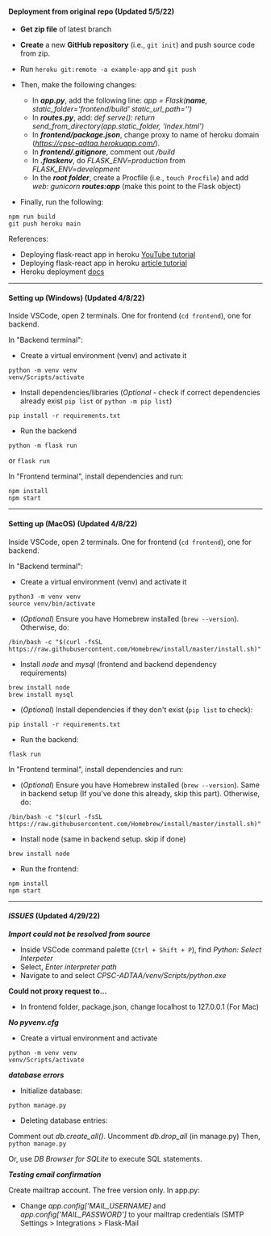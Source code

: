 ####  **Deployment from original repo** (Updated 5/5/22)

- **Get zip file** of latest branch
- **Create** a new **GitHub repository** (i.e., ```git init```) and push source code from zip.
- Run ```heroku git:remote -a example-app``` and ```git push```
- Then, make the following changes:
  - In ***app.py***, add the following line: *app = Flask(__name__, static_folder='frontend/build' static_url_path='')*
  - In ***routes.py***, add: *def serve(): return send_from_directory(app.static_folder, 'index.html')*
  - In ***frontend/package.json***, change proxy to name of heroku domain (*https://cpsc-adtaa.herokuapp.com/*).
  - In ***frontend/.gitignore***, comment out */build* 
  - In ***.flaskenv***, do *FLASK_ENV=production* from *FLASK_ENV=development*
  - In the ***root folder***, create a Procfile (i.e., ```touch Procfile```) and add *web: gunicorn* ***routes:app*** (make this point to the Flask object)

- Finally, run the following:
```
npm run build
git push heroku main
```

References:
- Deploying flask-react app in heroku [YouTube tutorial](https://youtu.be/h96KP3JMX7Q?t=784)
- Deploying flask-react app in heroku [article tutorial](https://towardsdatascience.com/build-deploy-a-react-flask-app-47a89a5d17d9)
- Heroku deployment [docs](https://devcenter.heroku.com/articles/git) 
  
------------------------------------------
#### **Setting up (Windows)** (Updated 4/8/22)

Inside VSCode, open 2 terminals. One for frontend (```cd frontend```), one for backend.

In "Backend terminal":
- Create a virtual environment (venv) and activate it
```
python -m venv venv
venv/Scripts/activate
```
- Install dependencies/libraries (*Optional* - check if correct dependencies already exist ```pip list``` or ```python -m pip list```)
```
pip install -r requirements.txt
```

- Run the backend

``` 
python -m flask run 
``` 
or 
``` flask run ```

In "Frontend terminal", install dependencies and run:
```
npm install
npm start
```

------------------------------------------
#### **Setting up (MacOS)** (Updated 4/8/22)

Inside VSCode, open 2 terminals. One for frontend (```cd frontend```), one for backend.

In "Backend terminal":
- Create a virtual environment (venv) and activate it
```
python3 -m venv venv
source venv/bin/activate
```

- (*Optional*) Ensure you have Homebrew installed (```brew --version```). Otherwise, do:

```
/bin/bash -c "$(curl -fsSL https://raw.githubusercontent.com/Homebrew/install/master/install.sh)"
```

- Install *node* and *mysql* (frontend and backend dependency requirements)
```
brew install node
brew install mysql
```



- (*Optional*) Install dependencies if they don't exist (```pip list``` to check):
``` 
pip install -r requirements.txt 
```

- Run the backend: 

```
flask run
```


In "Frontend terminal", install dependencies and run:

- (*Optional*) Ensure you have Homebrew installed (```brew --version```). Same in backend setup (If you've done this already, skip this part). Otherwise, do:

```
/bin/bash -c "$(curl -fsSL https://raw.githubusercontent.com/Homebrew/install/master/install.sh)"
```

- Install node (same in backend setup. skip if done)

```
brew install node
```

- Run the frontend:
```
npm install
npm start
```

------------------------------------------
#### ***ISSUES*** (Updated 4/29/22)

***Import could not be resolved from source***
- Inside VSCode command palette (```Ctrl + Shift + P```), find *Python: Select Interpeter*
- Select, *Enter interpreter path*
- Navigate to and select *CPSC-ADTAA/venv/Scripts/python.exe*

**Could not proxy request to...**
- In frontend folder, package.json, change localhost to 127.0.0.1 (For Mac)


***No pyvenv.cfg***
- Create a virtual environment and activate
``` 
python -m venv venv
venv/Scripts/activate
```

***database errors***

- Initialize database: 

```python manage.py```

- Deleting database entries:

Comment out *db.create_all()*. Uncomment *db.drop_all* (in manage.py)
Then, ```python manage.py```

Or, use *DB Browser for SQLite* to execute SQL statements.



***Testing email confirmation***

Create mailtrap account. The free version only.
In app.py:
- Change *app.config['MAIL_USERNAME]* and *app.config['MAIL_PASSWORD']* to your mailtrap credentials (SMTP Settings > Integrations > Flask-Mail
